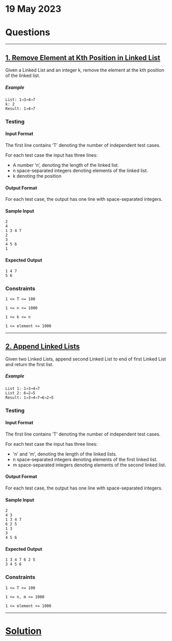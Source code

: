 
# 19 May 2023

# Questions

---
## [1. Remove Element at Kth Position in Linked List](https://workat.tech/problem-solving/practice/delete-kth-element-linked-list) 

<p>Given a Linked List and an integer k, remove the element at the kth position of the linked list.</p>
<h5>Example</h5>
<pre class="plaintext hljs"><code>List: 1→3→4→7
k: 2
Result: 1→4→7</code></pre>
<h3>Testing</h3>
<h4>Input Format</h4>
<p>The first line contains ‘T’ denoting the number of independent test cases.</p>
<p>For each test case the input has three lines:</p>
<ul>
<li>A number ‘n’, denoting the length of the linked list.</li>
<li>n space-separated integers denoting elements of the linked list.</li>
<li>k denoting the position</li>
</ul>
<h4>Output Format</h4>
<p>For each test case, the output has one line with space-separated integers.</p>
<h4>Sample Input</h4>
<pre class="plaintext hljs" id="sample-input"><code>2
4
1 3 4 7
2
3
4 5 6
1</code></pre>
<h4>Expected Output</h4>
<pre class="plaintext hljs" id="expected-output"><code>1 4 7
5 6</code></pre>
<h3>Constraints</h3>
<p><code>1 &lt;= T &lt;= 100</code></p>
<p><code>1 &lt;= n &lt;= 1000</code></p>
<p><code>1 &lt;= k &lt;= n</code></p>
<p><code>1 &lt;= element &lt;= 1000</code></p>

---
## [2. Append Linked Lists](https://workat.tech/problem-solving/practice/append-linked-lists) 

<p>Given two Linked Lists, append second Linked List to end of first Linked List and return the first list.</p>
<h5>Example</h5>
<pre class="plaintext hljs"><code>List 1: 1→3→4→7
List 2: 6→2→5
Result: 1→3→4→7→6→2→5</code></pre>
<h3>Testing</h3>
<h4>Input Format</h4>
<p>The first line contains ‘T’ denoting the number of independent test cases.</p>
<p>For each test case the input has three lines:</p>
<ul>
<li>'n' and 'm', denoting the length of the linked lists.</li>
<li>n space-separated integers denoting elements of the first linked list.</li>
<li>m space-separated integers denoting elements of the second linked list.</li>
</ul>
<h4>Output Format</h4>
<p>For each test case, the output has one line with space-separated integers.</p>
<h4>Sample Input</h4>
<pre class="plaintext hljs" id="sample-input"><code>2
4 3
1 3 4 7
6 2 5
1 3
3
4 5 6</code></pre>
<h4>Expected Output</h4>
<pre class="plaintext hljs" id="expected-output"><code>1 3 4 7 6 2 5
3 4 5 6</code></pre>
<h3>Constraints</h3>
<p><code>1 &lt;= T &lt;= 100</code></p>
<p><code>1 &lt;= n, m &lt;= 1000</code></p>
<p><code>1 &lt;= element &lt;= 1000</code></p>

---
# [Solution](solution.md)
